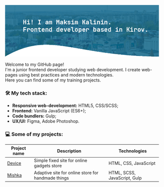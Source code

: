 <img src="https://github.com/kalininmax/kalininmax/blob/main/profile-cover.png" alt="Hi! I am Maksim Kalinin. Frontend developer based in Kirov."/>

<p>
  Welcome to my GitHub page!<br>
  I'm a junior frontend developer studying web development.
  I create web-pages using best practices and modern technologies.<br>
  Here you can find some of my training projects.
</p>

### 🛠 My tech stack:

- **Responsive web-development:** HTML5, CSS/SCSS;
- **Frontend:** Vanilla JavaScript (ES6+);
- **Code bundlers:** Gulp;
- **UX/UI:** Figma, Adobe Photoshop.

### 💻 Some of my projects:

| Project name | Description | Technologies  |
| ------------ | ----------- | ------------- |
| [Device](https://github.com/kalininmax/device) | Simple fixed site for online gadgets store | HTML, CSS, JavaScript |
| [Mishka](https://github.com/kalininmax/mishka) | Adaptive site for online store for handmade things | HTML, SCSS, JavaScript, Gulp |

<!--
**kalininmax/kalininmax** is a ✨ _special_ ✨ repository because its `README.md` (this file) appears on your GitHub profile.

Here are some ideas to get you started:

- 🔭 I’m currently working on ...
- 🌱 I’m currently learning ...
- 👯 I’m looking to collaborate on ...
- 🤔 I’m looking for help with ...
- 💬 Ask me about ...
- 📫 How to reach me: ...
- 😄 Pronouns: ...
- ⚡ Fun fact: ...
-->
